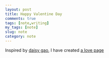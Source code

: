 ```yaml
---
layout: post
title: Happy Valentine Day
comments: true
tags: [note,writing]
my_tags: [note]
slug: note
category: note
---
```


Inspired by <a href="http://daisygao.me">daisy gao</a>, I have created <a href="/pages/love">a love page</a>




